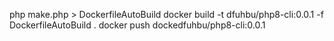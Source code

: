 php make.php > DockerfileAutoBuild
docker build -t dfuhbu/php8-cli:0.0.1 -f DockerfileAutoBuild .
docker push dockedfuhbu/php8-cli:0.0.1